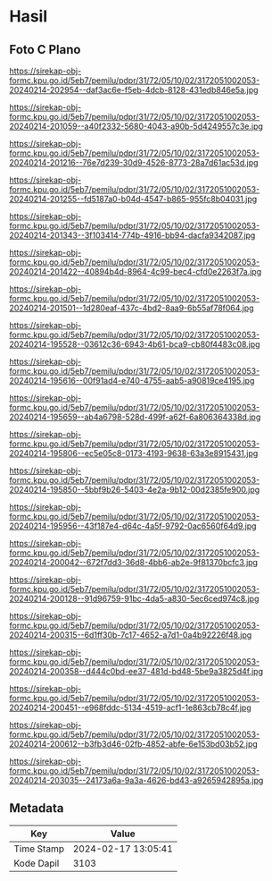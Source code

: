 # Hasil

## Foto C Plano

https://sirekap-obj-formc.kpu.go.id/5eb7/pemilu/pdpr/31/72/05/10/02/3172051002053-20240214-202954--daf3ac6e-f5eb-4dcb-8128-431edb846e5a.jpg

https://sirekap-obj-formc.kpu.go.id/5eb7/pemilu/pdpr/31/72/05/10/02/3172051002053-20240214-201059--a40f2332-5680-4043-a90b-5d4249557c3e.jpg

https://sirekap-obj-formc.kpu.go.id/5eb7/pemilu/pdpr/31/72/05/10/02/3172051002053-20240214-201216--76e7d239-30d9-4526-8773-28a7d61ac53d.jpg

https://sirekap-obj-formc.kpu.go.id/5eb7/pemilu/pdpr/31/72/05/10/02/3172051002053-20240214-201255--fd5187a0-b04d-4547-b865-955fc8b04031.jpg

https://sirekap-obj-formc.kpu.go.id/5eb7/pemilu/pdpr/31/72/05/10/02/3172051002053-20240214-201343--3f103414-774b-4916-bb94-dacfa9342087.jpg

https://sirekap-obj-formc.kpu.go.id/5eb7/pemilu/pdpr/31/72/05/10/02/3172051002053-20240214-201422--40894b4d-8964-4c99-bec4-cfd0e2263f7a.jpg

https://sirekap-obj-formc.kpu.go.id/5eb7/pemilu/pdpr/31/72/05/10/02/3172051002053-20240214-201501--1d280eaf-437c-4bd2-8aa9-6b55af78f064.jpg

https://sirekap-obj-formc.kpu.go.id/5eb7/pemilu/pdpr/31/72/05/10/02/3172051002053-20240214-195528--03612c36-6943-4b61-bca9-cb80f4483c08.jpg

https://sirekap-obj-formc.kpu.go.id/5eb7/pemilu/pdpr/31/72/05/10/02/3172051002053-20240214-195616--00f91ad4-e740-4755-aab5-a90819ce4195.jpg

https://sirekap-obj-formc.kpu.go.id/5eb7/pemilu/pdpr/31/72/05/10/02/3172051002053-20240214-195659--ab4a6798-528d-499f-a62f-6a806364338d.jpg

https://sirekap-obj-formc.kpu.go.id/5eb7/pemilu/pdpr/31/72/05/10/02/3172051002053-20240214-195806--ec5e05c8-0173-4193-9638-63a3e8915431.jpg

https://sirekap-obj-formc.kpu.go.id/5eb7/pemilu/pdpr/31/72/05/10/02/3172051002053-20240214-195850--5bbf9b26-5403-4e2a-9b12-00d2385fe900.jpg

https://sirekap-obj-formc.kpu.go.id/5eb7/pemilu/pdpr/31/72/05/10/02/3172051002053-20240214-195956--43f187e4-d64c-4a5f-9792-0ac6560f64d9.jpg

https://sirekap-obj-formc.kpu.go.id/5eb7/pemilu/pdpr/31/72/05/10/02/3172051002053-20240214-200042--672f7dd3-36d8-4bb6-ab2e-9f81370bcfc3.jpg

https://sirekap-obj-formc.kpu.go.id/5eb7/pemilu/pdpr/31/72/05/10/02/3172051002053-20240214-200128--91d96759-91bc-4da5-a830-5ec6ced974c8.jpg

https://sirekap-obj-formc.kpu.go.id/5eb7/pemilu/pdpr/31/72/05/10/02/3172051002053-20240214-200315--6d1ff30b-7c17-4652-a7d1-0a4b92226f48.jpg

https://sirekap-obj-formc.kpu.go.id/5eb7/pemilu/pdpr/31/72/05/10/02/3172051002053-20240214-200358--d444c0bd-ee37-481d-bd48-5be9a3825d4f.jpg

https://sirekap-obj-formc.kpu.go.id/5eb7/pemilu/pdpr/31/72/05/10/02/3172051002053-20240214-200451--e968fddc-5134-4519-acf1-1e863cb78c4f.jpg

https://sirekap-obj-formc.kpu.go.id/5eb7/pemilu/pdpr/31/72/05/10/02/3172051002053-20240214-200612--b3fb3d46-02fb-4852-abfe-6e153bd03b52.jpg

https://sirekap-obj-formc.kpu.go.id/5eb7/pemilu/pdpr/31/72/05/10/02/3172051002053-20240214-203035--24173a6a-9a3a-4626-bd43-a9265942895a.jpg


## Metadata

| Key        | Value               |
| ---------- | ------------------- |
| Time Stamp | 2024-02-17 13:05:41 |
| Kode Dapil | 3103                |



